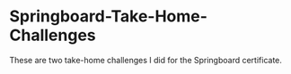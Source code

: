 # Springboard-Take-Home-Challenges

These are two take-home challenges I did for the Springboard certificate.  
